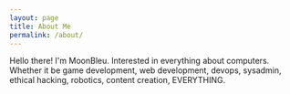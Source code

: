 ```yaml
---
layout: page
title: About Me
permalink: /about/
---
```


Hello there! I'm MoonBleu. Interested in everything about computers. Whether it be game development, web development, devops, sysadmin, ethical hacking, robotics, content creation, EVERYTHING.
